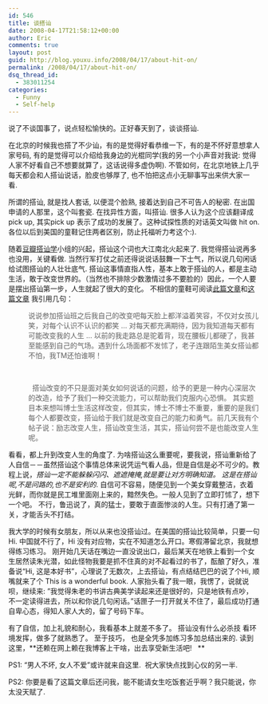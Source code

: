 ```yaml
---
id: 546
title: 谈搭讪
date: 2008-04-17T21:58:12+00:00
author: Eric
comments: true
layout: post
guid: http://blog.youxu.info/2008/04/17/about-hit-on/
permalink: /2008/04/17/about-hit-on/
dsq_thread_id:
  - 383011254
categories:
  - Funny
  - Self-help
---
```

说了不谈国事了，说点轻松愉快的。正好春天到了，谈谈搭讪.   

在北京的时候我也搭了不少讪，有的是觉得好看恭维一下，有的是不怀好意想拿人家号码, 有的是觉得可以介绍给我身边的光棍同学(我的另一个小声音对我说: 觉得人家不好看自己不想要就算了，这话说得多虚伪啊). 不管如何，在北京地铁上几乎每天都会和人搭讪说话，脸皮也够厚了, 也不怕把这点小无聊事写出来供大家一看. 

所谓的搭讪, 就是找人套话, 以便混个脸熟, 接着达到自己不可告人的秘密. 在出国申请的人那里，这个叫套瓷. 在找异性方面，叫搭讪. 很多人认为这个应该翻译成 pick up, 其实pick up 表示了成功的发展了。这种试探性质的对话英文叫做 hit on. 各位以后到美国的童鞋记住两者区别，防止托福听力考这个:).  

随着[豆瓣搭讪学](http://www.douban.com/group/dashan/)小组的兴起，搭讪这个词也大江南北火起来了. 我觉得搭讪说再多也没用，关键看做. 当然行军打仗之前还得说说话鼓舞一下士气，所以说几句闲话给试图搭讪的人壮壮底气. 搭讪这事情直指人性，基本上敢于搭讪的人，都是主动生活，敢于改变世界的。（当然也不排除少数激情过多不要脸的）因此，一个人要是摆出搭讪第一步，人生就起了很大的变化。 不相信的童鞋可阅读[此篇文章](http://www.douban.com/group/topic/2983950/)和[这篇文章](http://www.douban.com/group/topic/2986441/) 我引用几句：

<blockquote class="webkit-indent-blockquote" style="margin-top: 0px; margin-right: 0px; margin-bottom: 0px; margin-left: 40px; border-width: initial; border-color: initial; border-style: none; padding: 0px">
  <p>
    说说参加搭讪班之后我自己的改变吧每天脸上都洋溢着笑容，不仅对女孩儿笑，对每个认识不认识的都笑 &#8230; 对每天都充满期待，因为我知道每天都有可能改变我的人生 &#8230; 以前的我走路总是驼着背，现在腰板儿都硬了，我甚至能感到自己的气场。遇到什么场面都不发怵了，老子连跟陌生美女搭讪都不怕，我TM还怕谁啊！ 
  </p>
</blockquote>

<blockquote class="webkit-indent-blockquote" style="margin-top: 0px; margin-right: 0px; margin-bottom: 0px; margin-left: 40px; border-width: initial; border-color: initial; border-style: none; padding: 0px">
  <p>
     
  </p>
</blockquote>

<blockquote class="webkit-indent-blockquote" style="margin-top: 0px; margin-right: 0px; margin-bottom: 0px; margin-left: 40px; border-width: initial; border-color: initial; border-style: none; padding: 0px">
  <p>
      搭讪改变的不只是面对美女如何说话的问题，给予的更是一种内心深层次的改造，给予了我们一种交流能力，可以帮助我们克服内心恐惧。 其实题目本来想叫博士生活这样改变，但其实，博士不博士不重要，重要的是我们每个人都要改变，搭讪给于我们就是改变自己的能力和勇气。前几天我有个帖子说：励志改变人生，搭讪改变生活，其实，搭讪何尝不是也能改变人生呢。
  </p>
</blockquote>

看看，都上升到改变人生的角度了. 为啥搭讪这么重要呢，要我说，搭讪重新给了人自信－－虽然搭讪这个事情总体来说凭运气看人品，但是自信是必不可少的。教程上说，<span class="Apple-style-span" style="font-style: italic">搭讪一定不能躲躲闪闪、遮遮掩掩,就是要让对方明确知道。 这是在搭讪呢,不是问路的,也不是安利的</span>. 自信可不容易，随便见到一个美女穿戴整洁，衣着光鲜，而你就是民工堆里面刚上来的，黯然失色。一般人见到了立即打怵了，想下一个吧。 不行，鲁迅说了，真的猛士，要敢于直面惨淡的人生。只有打通了第一关，才能舌头不打结。 

我大学的时候有女朋友，所以从来也没搭讪过。在美国的搭讪比较简单，只要一句Hi. 中国就不行了，Hi 没有对应物，实在不知道怎么开口。寒假滞留北京，我就想得练习练习。 刚开始几天话在嘴边一直没说出口，最后某天在地铁上看到一个女生居然读朱光潜，如此怪物我要是抓不住真的对不起看过的书了，酝酿了好久，准备说“Hi, 这是本好书”，心理说了无数次，上去搭讪，有点结结巴巴的说了个Hi, 顺嘴就来了个 This is a wonderful book. 人家抬头看了我一眼，我愣了，说就说呗，继续来: ”我觉得朱老的书讲古典美学读起来还是很好的，只是地铁有点吵，不一定读得进去，所以和你说几句闲话。”话匣子一打开就关不住了，最后成功打通自卑心态，得知人家人大的，留了号码下车。 

有了自信，加上礼貌和耐心，我看基本上就差不多了。 搭讪没有什么必杀技 看环境发挥，做多了就熟悉了。 至于技巧， 也是全凭多加练习多加总结出来的. 读到这里，**还赖在网上赖在我博客上干啥，出去享受新生活吧!   **

PS1: “男人不坏, 女人不爱”或许就来自这里.  祝大家快点找到心仪的另一半. 

PS2: 你要是看了这篇文章后还问我，能不能请女生吃饭套近乎啊？我只能说，你太没天赋了. 